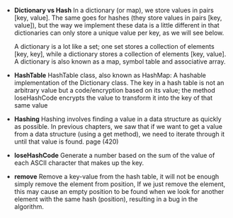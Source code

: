 - **Dictionary vs Hash**
  In a dictionary (or map), we store values in pairs [key, value].
  The same goes for hashes (they store values in pairs [key, value]),
  but the way we implement these data is a little different in that
  dictionaries can only store a unique value per key, as we will see below.

  A dictionary is a lot like a set; one set stores a collection of elements [key, key],
  while a dictionary stores a collection of elements [key, value]. A dictionary is
  also known as a map, symbol table and associative array.

- **HashTable**
  HashTable class, also known as HashMap: A hashable implementation of the Dictionary class.
  The key in a hash table is not an arbitrary value but a code/encryption based on its value;
  the method loseHashCode encrypts the value to transform it into the key of that same value

- **Hashing**
  Hashing involves finding a value in a data structure as quickly as possible.
  In previous chapters, we saw that if we want to get a value from a data structure
  (using a get method), we need to iterate through it until that value is found. page (420)

- **loseHashCode**
  Generate a number based on the sum of the value of each
  ASCII character that makes up the key.

- **remove**
  Remove a key-value from the hash table, it will not be enough
  simply remove the element from position, If we just remove the element,
  this may cause an empty position to be found when we look for another
  element with the same hash (position), resulting in a bug in the algorithm.
